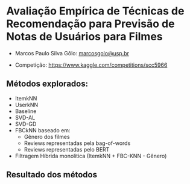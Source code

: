 # Avaliação Empírica de Técnicas de Recomendação para Previsão de Notas de Usuários para Filmes

- Marcos Paulo Silva Gôlo: marcosgolo@usp.br

- Competição: https://www.kaggle.com/competitions/scc5966

## Métodos explorados:
- ItemkNN
- UserkNN
- Baseline
- SVD-AL
- SVD-GD
- FBCkNN baseado em:
  - Gênero dos filmes
  - Reviews representadas pela bag-of-words
  - Reviews representadas pelo BERT
- Filtragem Híbrida monolitica (ItemkNN + FBC-KNN - Gênero)

## Resultado dos métodos
